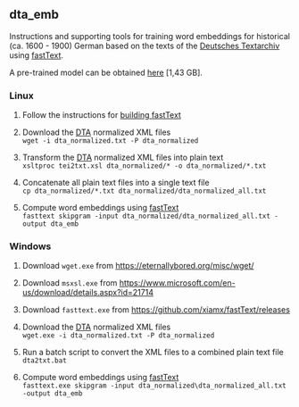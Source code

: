 ## dta_emb
Instructions and supporting tools for training word embeddings for historical (ca. 1600 - 1900) 
German based on the texts of the [Deutsches Textarchiv](http://www.deutschestextarchiv.de/) using [fastText](https://github.com/facebookresearch/fastText). 

A pre-trained model can be obtained [here](https://drive.google.com/file/d/1MbOauFOhLGWud0OV9ACIYqTGTSnHqpD1/view?usp=sharing) [1,43 GB].

### Linux
1. Follow the instructions for [building fastText](https://github.com/facebookresearch/fastText#building-fasttext)

2. Download the [DTA](http://www.deutschestextarchiv.de/) normalized XML files    
``wget -i dta_normalized.txt -P dta_normalized``

3. Transform the [DTA](http://www.deutschestextarchiv.de/) normalized XML files into plain text    
``xsltproc tei2txt.xsl dta_normalized/* -o dta_normalized/*.txt``

4. Concatenate all plain text files into a single text file    
``cp dta_normalized/*.txt dta_normalized/dta_normalized_all.txt``

5. Compute word embeddings using [fastText](https://github.com/facebookresearch/fastText)   
``fasttext skipgram -input dta_normalized/dta_normalized_all.txt -output dta_emb``

### Windows
1. Download ``wget.exe`` from https://eternallybored.org/misc/wget/    

2. Download ``msxsl.exe`` from https://www.microsoft.com/en-us/download/details.aspx?id=21714    

3. Download ``fasttext.exe`` from https://github.com/xiamx/fastText/releases

4. Download the [DTA](http://www.deutschestextarchiv.de/) normalized XML files    
``wget.exe -i dta_normalized.txt -P dta_normalized``

4. Run a batch script to convert the XML files to a combined plain text file    
``dta2txt.bat``

6. Compute word embeddings using [fastText](https://github.com/facebookresearch/fastText)    
``fasttext.exe skipgram -input dta_normalized\dta_normalized_all.txt -output dta_emb``
